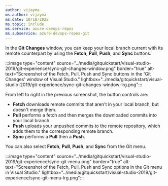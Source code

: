 ```yaml
---
author: vijayma
ms.author: vijayma
ms.date: 10/18/2022
ms.topic: include
ms.service: azure-devops-repos
ms.subservice: azure-devops-repos-git
---
```


In the **Git Changes** window, you can keep your local branch current with its remote counterpart by using the **Fetch**, **Pull**, **Push**, and **Sync** buttons.

:::image type="content" source="../media/gitquickstart/visual-studio-2019/git-experience/sync-git-changes-window.png" border="true" alt-text="Screenshot of the Fetch, Pull, Push and Sync buttons in the 'Git Changes' window of Visual Studio." lightbox="../media/gitquickstart/visual-studio-2019/git-experience/sync-git-changes-window-lrg.png":::

From left to right in the previous screenshot, the button controls are:

- **Fetch** downloads remote commits that aren't in your local branch, but doesn't merge them.
- **Pull** performs a fetch and then merges the downloaded commits into your local branch.
- **Push** uploads your unpushed commits to the remote repository, which adds them to the corresponding remote branch.
- **Sync** performs a **Pull** then a **Push**.

You can also select **Fetch**, **Pull**, **Push**, and **Sync** from the Git menu.

:::image type="content" source="../media/gitquickstart/visual-studio-2019/git-experience/sync-git-menu.png" border="true" alt-text="Screenshot of the Fetch, Pull, Push and Sync options in the Git menu in Visual Studio." lightbox="../media/gitquickstart/visual-studio-2019/git-experience/sync-git-menu-lrg.png":::
